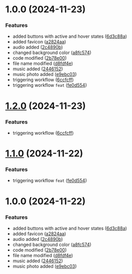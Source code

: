 # 1.0.0 (2024-11-23)


### Features

* added buttons with active and hover states ([6d3c88a](https://github.com/arpanaditya/Sonic-Mix/commit/6d3c88a8207e87167e71c47b3a3ec140966edc06))
* added favicon ([a2824aa](https://github.com/arpanaditya/Sonic-Mix/commit/a2824aaa55c522e0b969ffa87d9332c015a937b3))
* audio added ([2c4890b](https://github.com/arpanaditya/Sonic-Mix/commit/2c4890be74305bc36dbb393e6d1e0f02310d85f5))
* changed background color ([a8fc574](https://github.com/arpanaditya/Sonic-Mix/commit/a8fc5745b110cd1eec7247e4314e6f4bbb8595b2))
* code modified ([2b78e00](https://github.com/arpanaditya/Sonic-Mix/commit/2b78e00348b541d0859903f460c1644c728ef0f3))
* file name modified ([d8fdf4e](https://github.com/arpanaditya/Sonic-Mix/commit/d8fdf4e84847ad2bc82cac909aa723e27fb52d3d))
* music added ([2446152](https://github.com/arpanaditya/Sonic-Mix/commit/24461525b0c64b3e296df6429e6407f330c462fc))
* music photo added ([e9ebc03](https://github.com/arpanaditya/Sonic-Mix/commit/e9ebc0355aa7e7a113fd048de6a15ea1d9b55e12))
* triggering workflow ([6ccfcff](https://github.com/arpanaditya/Sonic-Mix/commit/6ccfcff080c798a718e01d9091eea721abc88b9e))
* triggering workflow `feat` ([fe0d554](https://github.com/arpanaditya/Sonic-Mix/commit/fe0d554e95836ed1d2e22dfbbd84dbb385145ba8))

# [1.2.0](https://github.com/arpanaditya/Sonic-Mix/compare/v1.1.0...v1.2.0) (2024-11-23)


### Features

* triggering workflow ([6ccfcff](https://github.com/arpanaditya/Sonic-Mix/commit/6ccfcff080c798a718e01d9091eea721abc88b9e))

# [1.1.0](https://github.com/arpanaditya/Sonic-Mix/compare/v1.0.0...v1.1.0) (2024-11-22)


### Features

* triggering workflow `feat` ([fe0d554](https://github.com/arpanaditya/Sonic-Mix/commit/fe0d554e95836ed1d2e22dfbbd84dbb385145ba8))

# 1.0.0 (2024-11-22)


### Features

* added buttons with active and hover states ([6d3c88a](https://github.com/arpanaditya/Sonic-Mix/commit/6d3c88a8207e87167e71c47b3a3ec140966edc06))
* added favicon ([a2824aa](https://github.com/arpanaditya/Sonic-Mix/commit/a2824aaa55c522e0b969ffa87d9332c015a937b3))
* audio added ([2c4890b](https://github.com/arpanaditya/Sonic-Mix/commit/2c4890be74305bc36dbb393e6d1e0f02310d85f5))
* changed background color ([a8fc574](https://github.com/arpanaditya/Sonic-Mix/commit/a8fc5745b110cd1eec7247e4314e6f4bbb8595b2))
* code modified ([2b78e00](https://github.com/arpanaditya/Sonic-Mix/commit/2b78e00348b541d0859903f460c1644c728ef0f3))
* file name modified ([d8fdf4e](https://github.com/arpanaditya/Sonic-Mix/commit/d8fdf4e84847ad2bc82cac909aa723e27fb52d3d))
* music added ([2446152](https://github.com/arpanaditya/Sonic-Mix/commit/24461525b0c64b3e296df6429e6407f330c462fc))
* music photo added ([e9ebc03](https://github.com/arpanaditya/Sonic-Mix/commit/e9ebc0355aa7e7a113fd048de6a15ea1d9b55e12))
